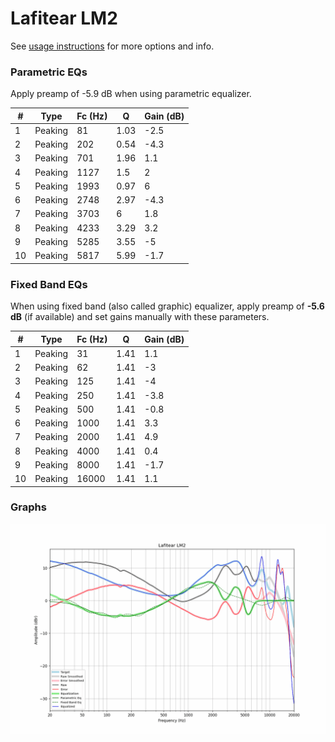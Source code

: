 # Lafitear LM2
See [usage instructions](https://github.com/jaakkopasanen/AutoEq#usage) for more options and info.

### Parametric EQs
Apply preamp of -5.9 dB when using parametric equalizer.

|   # | Type    |   Fc (Hz) |    Q |   Gain (dB) |
|-----|---------|-----------|------|-------------|
|   1 | Peaking |        81 | 1.03 |        -2.5 |
|   2 | Peaking |       202 | 0.54 |        -4.3 |
|   3 | Peaking |       701 | 1.96 |         1.1 |
|   4 | Peaking |      1127 | 1.5  |         2   |
|   5 | Peaking |      1993 | 0.97 |         6   |
|   6 | Peaking |      2748 | 2.97 |        -4.3 |
|   7 | Peaking |      3703 | 6    |         1.8 |
|   8 | Peaking |      4233 | 3.29 |         3.2 |
|   9 | Peaking |      5285 | 3.55 |        -5   |
|  10 | Peaking |      5817 | 5.99 |        -1.7 |

### Fixed Band EQs
When using fixed band (also called graphic) equalizer, apply preamp of **-5.6 dB** (if available) and set gains manually with these parameters.

|   # | Type    |   Fc (Hz) |    Q |   Gain (dB) |
|-----|---------|-----------|------|-------------|
|   1 | Peaking |        31 | 1.41 |         1.1 |
|   2 | Peaking |        62 | 1.41 |        -3   |
|   3 | Peaking |       125 | 1.41 |        -4   |
|   4 | Peaking |       250 | 1.41 |        -3.8 |
|   5 | Peaking |       500 | 1.41 |        -0.8 |
|   6 | Peaking |      1000 | 1.41 |         3.3 |
|   7 | Peaking |      2000 | 1.41 |         4.9 |
|   8 | Peaking |      4000 | 1.41 |         0.4 |
|   9 | Peaking |      8000 | 1.41 |        -1.7 |
|  10 | Peaking |     16000 | 1.41 |         1.1 |

### Graphs
![](./Lafitear%20LM2.png)
